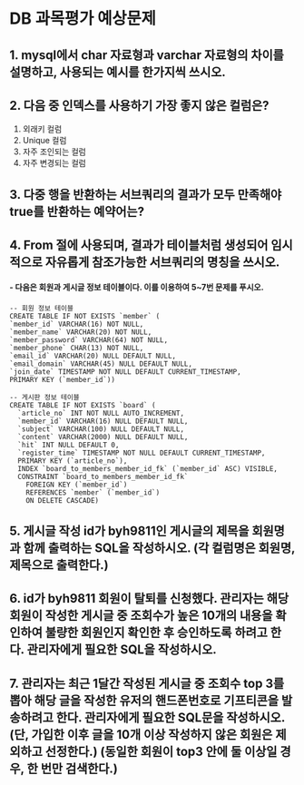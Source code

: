 # DB 과목평가 예상문제

## 1. mysql에서 char 자료형과 varchar 자료형의 차이를 설명하고, 사용되는 예시를 한가지씩 쓰시오.

## 2. 다음 중 인덱스를 사용하기 가장 좋지 않은 컬럼은?
1. 외래키 컬럼
2. Unique 컬럼
3. 자주 조인되는 컬럼
4. 자주 변경되는 컬럼

## 3. 다중 행을 반환하는 서브쿼리의 결과가 모두 만족해야 true를 반환하는 예약어는?

## 4. From 절에 사용되며, 결과가 테이블처럼 생성되어 임시적으로 자유롭게 참조가능한 서브쿼리의 명칭을 쓰시오.

#### - 다음은 회원과 게시글 정보 테이블이다. 이를 이용하여 5~7번 문제를 푸시오.
```mysql
-- 회원 정보 테이블
CREATE TABLE IF NOT EXISTS `member` (
`member_id` VARCHAR(16) NOT NULL,
`member_name` VARCHAR(20) NOT NULL,
`member_password` VARCHAR(64) NOT NULL,
`member_phone` CHAR(13) NOT NULL,
`email_id` VARCHAR(20) NULL DEFAULT NULL,
`email_domain` VARCHAR(45) NULL DEFAULT NULL,
`join_date` TIMESTAMP NOT NULL DEFAULT CURRENT_TIMESTAMP,
PRIMARY KEY (`member_id`))
```

```mysql
-- 게시판 정보 테이블
CREATE TABLE IF NOT EXISTS `board` (
  `article_no` INT NOT NULL AUTO_INCREMENT,
  `member_id` VARCHAR(16) NULL DEFAULT NULL,
  `subject` VARCHAR(100) NULL DEFAULT NULL,
  `content` VARCHAR(2000) NULL DEFAULT NULL,
  `hit` INT NULL DEFAULT 0,
  `register_time` TIMESTAMP NOT NULL DEFAULT CURRENT_TIMESTAMP,
  PRIMARY KEY (`article_no`),
  INDEX `board_to_members_member_id_fk` (`member_id` ASC) VISIBLE,
  CONSTRAINT `board_to_members_member_id_fk`
    FOREIGN KEY (`member_id`)
    REFERENCES `member` (`member_id`)
    ON DELETE CASCADE)
```

## 5. 게시글 작성 id가 byh9811인 게시글의 제목을 회원명과 함께 출력하는 SQL을 작성하시오. (각 컬럼명은 회원명, 제목으로 출력한다.)

## 6. id가 byh9811 회원이 탈퇴를 신청했다. 관리자는 해당 회원이 작성한 게시글 중 조회수가 높은 10개의 내용을 확인하여 불량한 회원인지 확인한 후 승인하도록 하려고 한다. 관리자에게 필요한 SQL을 작성하시오.

## 7. 관리자는 최근 1달간 작성된 게시글 중 조회수 top 3를 뽑아 해당 글을 작성한 유저의 핸드폰번호로 기프티콘을 발송하려고 한다. 관리자에게 필요한 SQL문을 작성하시오. (단, 가입한 이후 글을 10개 이상 작성하지 않은 회원은 제외하고 선정한다.) (동일한 회원이 top3 안에 둘 이상일 경우, 한 번만 검색한다.)
